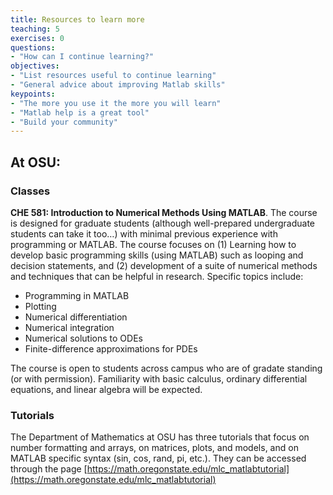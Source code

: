 ```yaml
---
title: Resources to learn more
teaching: 5
exercises: 0
questions:
- "How can I continue learning?"
objectives:
- "List resources useful to continue learning"
- "General advice about improving Matlab skills"
keypoints:
- "The more you use it the more you will learn"
- "Matlab help is a great tool"
- "Build your community"
---
```


## At OSU:

### Classes

**CHE 581: Introduction to Numerical Methods Using MATLAB**.  The course is designed for graduate students (although well-prepared undergraduate students can take it too…) with minimal previous experience with programming or MATLAB.  The course focuses on (1) Learning how to develop basic programming skills (using MATLAB) such as looping and decision statements, and (2) development of a suite of numerical methods and techniques that can be helpful in research.  Specific topics include:
- Programming in MATLAB
- Plotting
- Numerical differentiation
- Numerical integration
- Numerical solutions to ODEs
- Finite-difference approximations for PDEs

The course is open to students across campus who are of gradate standing (or with permission).  Familiarity with basic calculus, ordinary differential equations,  and linear algebra will be expected. 

### Tutorials

The Department of Mathematics at OSU has three tutorials that focus on number formatting and arrays, on matrices, plots, and models, and on MATLAB specific syntax (sin, cos, rand, pi, etc.). They can be accessed through the page [https://math.oregonstate.edu/mlc_matlabtutorial](https://math.oregonstate.edu/mlc_matlabtutorial)
